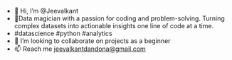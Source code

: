 - 👋 Hi, I’m @Jeevalkant
- 👀Data magician with a passion for coding and problem-solving. Turning complex datasets into actionable insights one line of code at a time. 
- #datascience #python #analytics
- 💞️ I’m looking to collaborate on projects as a beginner
- 📫 Reach me jeevalkantdandona@gmail.com
<!---
Jeevalkant/Jeevalkant is a ✨ special ✨ repository because its `README.md` (this file) appears on your GitHub profile.
You can click the Preview link to take a look at your changes.
--->
